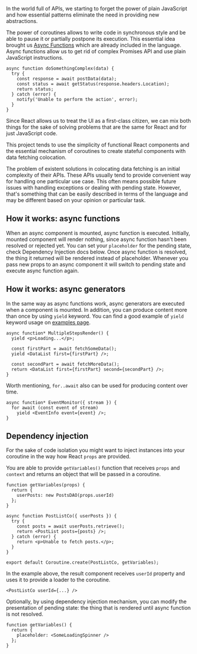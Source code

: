 In the world full of APIs, we starting to forget the power of plain JavaScript and how essential patterns eliminate the need in providing new abstractions.

The power of coroutines allows to write code in synchronous style and be able to pause it or partially postpone its execution. This essential idea brought us [Async Functions](https://github.com/tc39/ecmascript-asyncawait) which are already included in the language. Async functions allow us to get rid of complex Promises API and use plain JavaScript instructions.

    async function doSomethingComplex(data) {
      try {
        const response = await postData(data);
        const status = await getStatus(response.headers.Location);
        return status;
      } catch (error) {
        notify('Unable to perform the action', error);
      }
    }

Since React allows us to treat the UI as a first-class citizen, we can mix both things for the sake of solving problems that are the same for React and for just JavaScript code.

This project tends to use the simplicity of functional React components and the essential mechanism of coroutines to create stateful components with data fetching colocation.

The problem of existent solutions in colocating data fetching is an initial complexity of their APIs. These APIs usually tend to provide convenient way for handling one particular use case. This often means possible future issues with handling exceptions or dealing with pending state. However, that's something that can be easily described in terms of the language and may be different based on your opinion or particular task.

## How it works: async functions

When an async component is mounted, async function is executed. Initially, mounted component will render nothing, since async function hasn't been resolved or rejected yet. You can set your `placeholder` for the pending state, check Dependency Injection docs below. Once async function is resolved, the thing it returned will be rendered instead of placeholder. Whenever you pass new props to an async component it will switch to pending state and execute async function again.

## How it works: async generators

In the same way as async functions work, async generators are executed when a component is mounted. In addition, you can produce content more than once by using `yield` keyword. You can find a good example of `yield` keyword usage on [examples page](/Examples.html).

    async function* MultipleStepsRender() {
      yield <p>Loading...</p>;

      const firstPart = await fetchSomeData();
      yield <DataList first={firstPart} />;

      const secondPart = await fetchMoreData();
      return <DataList first={firstPart} second={secondPart} />;
    }

Worth mentioning, `for..await` also can be used for producing content over time.

    async function* EventMonitor({ stream }) {
      for await (const event of stream)
        yield <EventInfo event={event} />;
    }

## Dependency injection

For the sake of code isolation you might want to inject instances into your coroutine in the way how React `props` are provided.

You are able to provide `getVariables()` function that receives `props` and `context` and returns an object that will be passed in a coroutine.

    function getVariables(props) {
      return {
        userPosts: new PostsDAO(props.userId)
      };
    }

    async function PostListCo({ userPosts }) {
      try {
        const posts = await userPosts.retrieve();
        return <PostList posts={posts} />;
      } catch (error) {
        return <p>Unable to fetch posts.</p>;
      }
    }

    export default Coroutine.create(PostListCo, getVariables);

In the example above, the result component receives `userId` property and uses it to provide a loader to the coroutine.

    <PostListCo userId={...} />

Optionally, by using dependency injection mechanism, you can modify the presentation of pending state: the thing that is rendered until async function is not resolved.

    function getVariables() {
      return {
        placeholder: <SomeLoadingSpinner />
      };
    }
